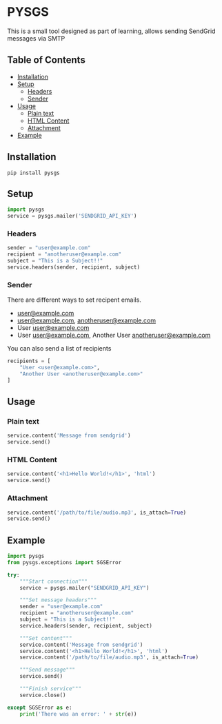 # PYSGS

This is a small tool designed as part of learning, allows sending SendGrid messages via SMTP

## Table of Contents
- [Installation](#installation)
- [Setup](#setup)
  - [Headers](#headers)
  - [Sender](#sender)
- [Usage](#usage)
  - [Plain text](#plain-text)
  - [HTML Content](#html-content)
  - [Attachment](#attachment)
- [Example](#example)


## Installation

```
pip install pysgs
```

## Setup

```python
import pysgs
service = pysgs.mailer('SENDGRID_API_KEY')
```

### Headers

```python
sender = "user@example.com"
recipient = "anotheruser@example.com"
subject = "This is a Subject!!"
service.headers(sender, recipient, subject)
```

### Sender

There are different ways to set recipent emails.

  - user@example.com
  - user@example.com, anotheruser@example.com
  - User <user@example.com>
  - User <user@example.com>, Another User <anotheruser@example.com>

You can also send a list of recipients

```python
recipients = [
    "User <user@example.com>",
    "Another User <anotheruser@example.com>"
]
```

## Usage

### Plain text

```python
service.content('Message from sendgrid')
service.send()
```

### HTML Content

```python
service.content('<h1>Hello World!</h1>', 'html')
service.send()
```

### Attachment

```python
service.content('/path/to/file/audio.mp3', is_attach=True)
service.send()
```

## Example

```python
import pysgs
from pysgs.exceptions import SGSError

try:
    """Start connection"""
    service = pysgs.mailer("SENDGRID_API_KEY")

    """Set message headers"""
    sender = "user@example.com"
    recipient = "anotheruser@example.com"
    subject = "This is a Subject!!"
    service.headers(sender, recipient, subject)

    """Set content"""
    service.content('Message from sendgrid')
    service.content('<h1>Hello World!</h1>', 'html')
    service.content('/path/to/file/audio.mp3', is_attach=True)

    """Send message"""
    service.send()

    """Finish service"""
    service.close()

except SGSError as e:
    print('There was an error: ' + str(e))
```
